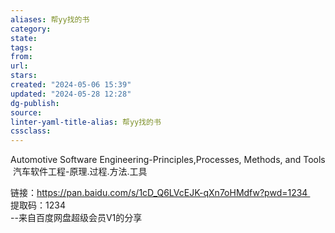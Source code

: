 ```yaml
---
aliases: 帮yy找的书
category: 
state: 
tags: 
from: 
url: 
stars: 
created: "2024-05-06 15:39"
updated: "2024-05-28 12:28"
dg-publish: 
source: 
linter-yaml-title-alias: 帮yy找的书
cssclass: 
---
```

Automotive Software Engineering-Principles,Processes, Methods, and Tools  
 汽车软件工程-原理.过程.方法.工具

链接：https://pan.baidu.com/s/1cD_Q6LVcEJK-qXn7oHMdfw?pwd=1234   
提取码：1234   
--来自百度网盘超级会员V1的分享